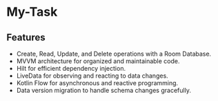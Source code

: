 # My-Task

## Features

- Create, Read, Update, and Delete operations with a Room Database.
- MVVM architecture for organized and maintainable code.
- Hilt for efficient dependency injection.
- LiveData for observing and reacting to data changes.
- Kotlin Flow for asynchronous and reactive programming.
- Data version migration to handle schema changes gracefully.